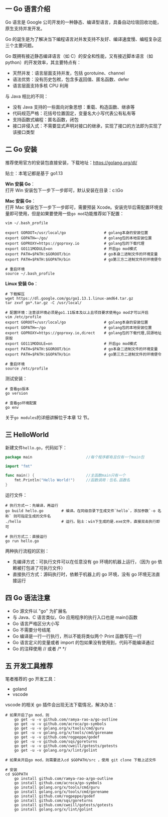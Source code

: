 ## 一 Go 语言介绍

Go 语言是 Google 公司开发的一种静态、编译型语言，具备自动垃圾回收功能，原生支持并发开发。

Go 的诞生是为了解决当下编程语言对并发支持不友好、编译速度慢、编程复杂这三个主要问题。

Go 既拥有接近静态编译语言（如 C）的安全和性能，又有接近脚本语言（如 python）的开发效率，其主要特点有：

- 天然并发：语言层面支持并发，包括 gorotuine、channel
- 语法优势：没有历史包袱，包含多返回值、匿名函数、defer
- 语言层面支持多核 CPU 利用

与 Java 相比的不同：

- 没有 Java 支持的一些面向对象思想：重载、构造函数、继承等
- 代码规范严格：花括号位置固定，变量名大小写代表公有私有等
- 支持函数式编程：匿名函数，闭包
- 接口非侵入式：不需要显式声明对接口的继承，实现了接口的方法即为实现了该接口类型

## 二 Go 安装

推荐使用官方的安装包直接安装，下载地址：https://golang.org/dl/

贴士：本笔记都是基于 go1.13

**Win 安装 Go**：  
打开 Win 安装包下一步下一步即可，默认安装在目录：c:\Go

**Mac 安装 Go**：  
打开 Mac 安装包下一步下一步即可，需要预装 Xcode。安装完毕后需配置环境变量即可使用，但是如果要使用一些`go mod`功能推荐如下配置：

```
vim ~/.bash_profile

export GOROOT=/usr/local/go                 # golang本身的安装位置
export GOPATH=~/go/                         # golang包的本地安装位置
export GOPROXY=https://goproxy.io           # golang包的下载代理
export GO111MODULE=on                       # 开启go mod模式
export PATH=$PATH:$GOROOT/bin               # go本身二进制文件的环境变量
export PATH=$PATH:$GOPATH/bin               # go第三方二进制文件的环境便令

# 重启环境
source ~/.bash_profile
```

**Linux 安装 Go**：

```
# 下载解压
wget https://dl.google.com/go/go1.13.1.linux-amd64.tar.gz
tar zxvf go*.tar.gz -C /usr/local/

# 配置环境：注意该环境必须是go1.11版本及以上且项目要求使用go mod才可以开启
vim /etc/profile
export GOROOT=/usr/local/go                 # golang本身的安装位置
export GOPATH=~/go                          # golang包的本地安装位置
export GOPROXY=https://goproxy.io,direct    # golang包的下载代理,回源地址获取
export GO111MODULE=on                       # 开启go mod模式
export PATH=$PATH:$GOROOT/bin               # go本身二进制文件的环境变量
export PATH=$PATH:$GOPATH/bin               # go第三方二进制文件的环境便令

# 重启环境
source /etc/profile
```

测试安装：

```
# 查看go版本
go version

# 查看go环境配置
go env
```

关于`go modules`的详细讲解位于本章 12 节。

## 三 HelloWorld

新建文件`hello.go`，代码如下：

```go
package main                        //每个程序都有且仅有一个main包

import "fmt"

func main() {                       //主函数main只有一个
    fmt.Println("Hello World!")     //函数调用：包名.函数名
}
```

运行文件：

```
# 执行方式一：先编译，再运行
go build hello.go        # 编译。在同级目录下生成文件`hello`，添加参数`-o 名称` 则可指定生成的文件名
./hello                  # 运行。贴士：win下生成的是.exe文件，直接双击执行即可

# 执行方式二：直接运行
go run hello.go
```

两种执行流程的区别：

- 先编译方式：可执行文件可以在任意没有 go 环境的机器上运行，（因为 go 依赖被打包进了可执行文件）
- 直接执行方式：源码执行时，依赖于机器上的 go 环境，没有 go 环境无法直接运行

## 四 Go 语法注意

- Go 源文件以 "go" 为扩展名
- 与 Java、C 语言类似，Go 应用程序的执行入口也是 main()函数
- Go 语言严格区分大小写
- Go 不需要分号结尾
- Go 编译是一行一行执行，所以不能将类似两个 Print 函数写在一行
- Go 语言定义的变量或者 import 的包如果没有使用到，代码不能编译通过
- Go 的注释使用 // 或者 /\* \*/

## 五 开发工具推荐

笔者推荐的 go 开发工具：

- goland
- vscode

vscode 的相关 go 插件会出现无法下载情况，解决办法：

```
# 如果开启了go mod，则
    go get -u -v github.com/ramya-rao-a/go-outline
    go get -u -v github.com/acroca/go-symbols
    go get -u -v golang.org/x/tools/cmd/guru
    go get -u -v golang.org/x/tools/cmd/gorename
    go get -u -v github.com/rogpeppe/godef
    go get -u -v github.com/sqs/goreturns
    go get -u -v github.com/cweill/gotests/gotests
    go get -u -v golang.org/x/lint/golint

# 如果未开启go mod，则需要进入cd $GOPATH/src ，使用 git clone 下载上述文件

# 安装
cd $GOPATH
    go install github.com/ramya-rao-a/go-outline
    go install github.com/acroca/go-symbols
    go install golang.org/x/tools/cmd/guru
    go install golang.org/x/tools/cmd/gorename
    go install github.com/rogpeppe/godef
    go install github.com/sqs/goreturns
    go install github.com/cweill/gotests/gotests
    go install golang.org/x/lint/golint
```
